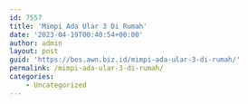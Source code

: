 ```yaml
---
id: 7557
title: 'Mimpi Ada Ular 3 Di Rumah'
date: '2023-04-19T00:40:54+00:00'
author: admin
layout: post
guid: 'https://bos.awn.biz.id/mimpi-ada-ular-3-di-rumah/'
permalink: /mimpi-ada-ular-3-di-rumah/
categories:
    - Uncategorized
---
```


